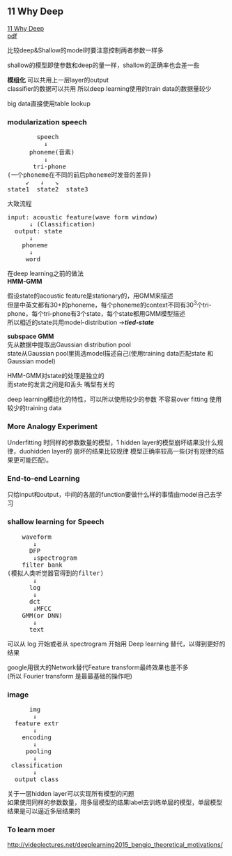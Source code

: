 ##  11 Why Deep
[11 Why Deep](https://www.youtube.com/watch?v=XsC9byQkUH8&list=PLJV_el3uVTsPy9oCRY30oBPNLCo89yu49&index=20)  
[pdf](http://speech.ee.ntu.edu.tw/~tlkagk/courses/ML_2017/Lecture/Why.pdf)

比较deep&Shallow的model时要注意控制两者参数一样多

shallow的模型即使参数和deep的量一样，shallow的正确率也会差一些

**模组化** 可以共用上一层layer的output  
classifier的数据可以共用 所以deep learning使用的train data的数据量较少

big data直接使用table lookup

### modularization speech
<pre>
        speech
          &downarrow;
      phoneme(音素)
          &downarrow;
       tri-phone
(一个phoneme在不同的前后phoneme时发音的差异)
     &swarrow;   &downarrow;   &searrow;
state1  state2  state3
</pre>

大致流程
<pre>
input: acoustic feature(wave form window)
      &downarrow; (Classification)
  output: state
      &downarrow;
    phoneme
      &downarrow;
     word
</pre>

在deep learning之前的做法  
**HMM-GMM**

假设state的acoustic feature是stationary的，用GMM来描述  
但是中英文都有30+的phoneme，每个phoneme的context不同有30<sup>3</sup>个tri-phone，每个tri-phone有3个state，每个state都用GMM模型描述  
所以相近的state共用model-distribution ->***tied-state***

**subspace GMM**  
先从数据中提取出Gaussian distribution pool  
state从Gaussian pool里挑选model描述自己(使用training data匹配state 和 Gaussian model)

HMM-GMM对state的处理是独立的  
而state的发言之间是和舌头 嘴型有关的


deep learning模组化的特性，可以所以使用较少的参数 不容易over fitting 使用较少的training data

### More Analogy Experiment
Underfitting 时同样的参数数量的模型，1 hidden layer的模型崩坏结果没什么规律，duohidden layer的 崩坏的结果比较规律 模型正确率较高一些(对有规律的结果更可能匹配)。

### End-to-end Learning
只给input和output，中间的各层的function要做什么样的事情由model自己去学习

### shallow learning for Speech

<pre>
    waveform
       &downarrow;
      DFP
       &downarrow;spectrogram
    filter bank
(模拟人类听觉器官得到的filter)
       &downarrow;
      log
       &downarrow;
      dct
       &downarrow;MFCC
    GMM(or DNN)
       &downarrow;
      text
</pre>
可以从 log 开始或者从 spectrogram 开始用 Deep learning 替代，以得到更好的结果


google用很大的Network替代Feature transform最终效果也差不多  
(所以 Fourier transform 是最最基础的操作吧)

### image
<pre>
      img
       &downarrow;
  feature extr
       &downarrow;
    encoding
       &downarrow;
     pooling
       &downarrow;
 classification
       &downarrow;
  output class
</pre>


关于一层hidden layer可以实现所有模型的问题  
如果使用同样的参数数量，用多层模型的结果label去训练单层的模型，单层模型结果是可以逼近多层结果的

### To learn moer

http://videolectures.net/deeplearning2015_bengio_theoretical_motivations/

